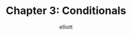 ---
author: elliott
layout: post
title: "Chapter 3: Conditionals"
categories: reading
link: https://books.trinket.io/pfe/03-conditional.html
---